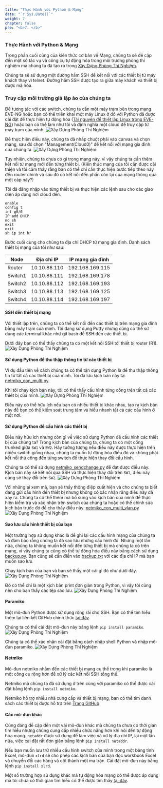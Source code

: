 ```yaml
---
title: "Thực Hành với Python & Mạng"
date: "`r Sys.Date()`"
weight: 7
chapter: false
pre: "<b>7. </b>"
---
```


### Thực Hành với Python & Mạng
Trong phần cuối cùng của kiến thức cơ bản về Mạng, chúng ta sẽ đề cập đến một số tác vụ và công cụ tự động hóa trong môi trường phòng thí nghiệm mà chúng ta đã tạo ra trong [Xây Dựng Phòng Thí Nghiệm](/6-BuildingOurLab).

Chúng ta sẽ sử dụng một đường hầm SSH để kết nối với các thiết bị từ máy khách thay vì telnet. Đường hầm SSH được tạo ra giữa máy khách và thiết bị được mã hóa.

### Truy cập môi trường giả lập ảo của chúng ta
Để tương tác với các switch, chúng ta cần một máy trạm bên trong mạng EVE-NG hoặc bạn có thể triển khai một máy Linux ở đó với Python đã được cài đặt để thực hiện tự động hóa ([Tài nguyên để thiết lập Linux trong EVE-NG](https://www.youtube.com/watch?v=3Qstk3zngrY)) hoặc bạn có thể làm như tôi và định nghĩa một cloud để truy cập từ máy trạm của mình.
![Xây Dựng Phòng Thí Nghiệm](/Workshop001/images/7.hands-On/001-lab.png) 

Để thực hiện điều này, chúng ta đã nhấp chuột phải vào canvas và chọn mạng, sau đó chọn "Management(Cloud0)" để kết nối với mạng gia đình của chúng ta.
![Xây Dựng Phòng Thí Nghiệm](/Workshop001/images/7.hands-On/002-lab.png) 

Tuy nhiên, chúng ta chưa có gì trong mạng này, vì vậy chúng ta cần thêm kết nối từ mạng mới đến từng thiết bị. (Kiến thức mạng của tôi cần được cải thiện và tôi cảm thấy rằng bạn có thể chỉ cần thực hiện bước tiếp theo này đến router chính và sau đó có kết nối đến phần còn lại của mạng thông qua một cáp này?)

Tôi đã đăng nhập vào từng thiết bị và thực hiện các lệnh sau cho các giao diện áp dụng nơi cloud đến.

```plaintext
enable
config t
int g0/0
IP add DHCP
no sh
exit
exit
sh ip int br
```
Bước cuối cùng cho chúng ta địa chỉ DHCP từ mạng gia đình. Danh sách thiết bị mạng của tôi như sau:

| Node    | Địa chỉ IP     | IP mạng gia đình   |
|---------|----------------|-------------------|
| Router  | 10.10.88.110   | 192.168.169.115   |
| Switch1 | 10.10.88.111   | 192.168.169.178   |
| Switch2 | 10.10.88.112   | 192.168.169.193   |
| Switch3 | 10.10.88.113   | 192.168.169.125   |
| Switch4 | 10.10.88.114   | 192.168.169.197   |

#### SSH đến thiết bị mạng
Với thiết lập trên, chúng ta có thể kết nối đến các thiết bị trên mạng gia đình bằng máy trạm của mình. Tôi đang sử dụng Putty nhưng cũng có thể sử dụng các terminal khác như git bash để SSH đến các thiết bị.

Dưới đây bạn có thể thấy chúng ta có một kết nối SSH tới thiết bị router (R1).
![Xây Dựng Phòng Thí Nghiệm](/Workshop001/images/7.hands-On/003-lab.png)

#### Sử dụng Python để thu thập thông tin từ các thiết bị
Ví dụ đầu tiên về cách chúng ta có thể tận dụng Python là để thu thập thông tin từ tất cả các thiết bị của mình. Tôi đã lưu kịch bản này tại [netmiko_con_multi.py](/Scripts/netmiko_con_multi.py).

Khi tôi chạy kịch bản này, tôi có thể thấy cấu hình từng cổng trên tất cả các thiết bị của mình.
![Xây Dựng Phòng Thí Nghiệm](/Workshop001/images/7.hands-On/004-lab.png)

Điều này có thể hữu ích nếu bạn có nhiều thiết bị khác nhau, tạo ra kịch bản này để bạn có thể kiểm soát trung tâm và hiểu nhanh tất cả các cấu hình ở một nơi.

#### Sử dụng Python để cấu hình các thiết bị
Điều này hữu ích nhưng còn gì về việc sử dụng Python để cấu hình các thiết bị của chúng ta? Trong kịch bản của chúng ta, chúng ta có một cổng trunked giữa `SW1` và `SW2`. Hãy tưởng tượng nếu điều này được thực hiện trên nhiều switch giống nhau, chúng ta muốn tự động hóa điều đó và không phải kết nối thủ công đến từng switch để thực hiện thay đổi cấu hình.

Chúng ta có thể sử dụng [netmiko_sendchange.py](/Scripts/netmiko_sendchange.py) để đạt được điều này. Kịch bản này sẽ kết nối qua SSH và thực hiện thay đổi trên `SW1`, điều này cũng sẽ thay đổi trên `SW2`.
![Xây Dựng Phòng Thí Nghiệm](/Workshop001/images/7.hands-On/005-lab.png)

Với những ai xem mã, bạn sẽ thấy thông điệp xuất hiện và cho chúng ta biết đang gửi cấu hình đến thiết bị nhưng không có xác nhận rằng điều này đã xảy ra. Chúng ta có thể thêm mã bổ sung vào kịch bản của mình để thực hiện kiểm tra và xác nhận trên switch của chúng ta hoặc có thể chỉnh sửa kịch bản trước đó để cho thấy điều này. [netmiko_con_multi_vlan.py](/Scripts/netmiko_con_multi_vlan.py)
![Xây Dựng Phòng Thí Nghiệm](/Workshop001/images/7.hands-On/006-lab.png)

#### Sao lưu cấu hình thiết bị của bạn
Một trường hợp sử dụng khác là để ghi lại các cấu hình mạng của chúng ta và đảm bảo rằng chúng ta đã sao lưu những cấu hình đó. Nhưng một lần nữa, chúng ta không muốn kết nối đến từng thiết bị mà chúng ta có trên mạng, vì vậy chúng ta cũng có thể tự động hóa điều này bằng cách sử dụng [backup.py](/Scripts/backup.py). Bạn cũng sẽ cần điền vào [backup.txt](/Scripts/backup.txt) với các địa chỉ IP mà bạn muốn sao lưu.

Chạy kịch bản của bạn và bạn sẽ thấy một cái gì đó như dưới đây.
![Xây Dựng Phòng Thí Nghiệm](/Workshop001/images/7.hands-On/007-lab.png)

Đó có thể chỉ là một kịch bản print đơn giản trong Python, vì vậy tôi cũng nên cho bạn thấy các tệp sao lưu.
![Xây Dựng Phòng Thí Nghiệm](/Workshop001/images/7.hands-On/008-lab.png)

#### Paramiko
Một mô-đun Python được sử dụng rộng rãi cho SSH. Bạn có thể tìm hiểu thêm tại liên kết GitHub chính thức [tại đây](https://github.com/paramiko/paramiko).

Chúng ta có thể cài đặt mô-đun này bằng lệnh `pip install paramiko`.
![Xây Dựng Phòng Thí Nghiệm](/Workshop001/images/7.hands-On/009-lab.png)

Chúng ta có thể xác nhận cài đặt bằng cách nhập shell Python và nhập mô-đun paramiko.
![Xây Dựng Phòng Thí Nghiệm](/Workshop001/images/7.hands-On/010-lab.png)

#### Netmiko
Mô-đun netmiko nhắm đến các thiết bị mạng cụ thể trong khi paramiko là một công cụ rộng hơn để xử lý các kết nối SSH tổng thể.

Netmiko mà chúng ta đã sử dụng ở trên cùng với paramiko có thể được cài đặt bằng lệnh `pip install netmiko`.

Netmiko hỗ trợ nhiều nhà cung cấp và thiết bị mạng, bạn có thể tìm danh sách các thiết bị được hỗ trợ trên [Trang GitHub](https://github.com/ktbyers/netmiko#supports).

#### Các mô-đun khác
Cũng đáng đề cập đến một vài mô-đun khác mà chúng ta chưa có thời gian tìm hiểu nhưng chúng cung cấp nhiều chức năng hơn khi nói đến tự động hóa mạng. `netaddr` được sử dụng để làm việc và xử lý địa chỉ IP, lại một lần nữa, việc cài đặt rất đơn giản bằng lệnh `pip install netaddr`.

Nếu bạn muốn lưu trữ nhiều cấu hình switch của mình trong một bảng tính Excel, mô-đun `xlrd` sẽ cho phép các kịch bản của bạn đọc workbook Excel và chuyển đổi các hàng và cột thành một ma trận. Cài đặt mô-đun này bằng lệnh `pip install xlrd`.

Một số trường hợp sử dụng khác mà tự động hóa mạng có thể được áp dụng mà tôi chưa có thời gian tìm hiểu có thể được tìm thấy [tại đây](https://github.com/ktbyers/pynet/tree/master/presentations/dfwcug/examples).